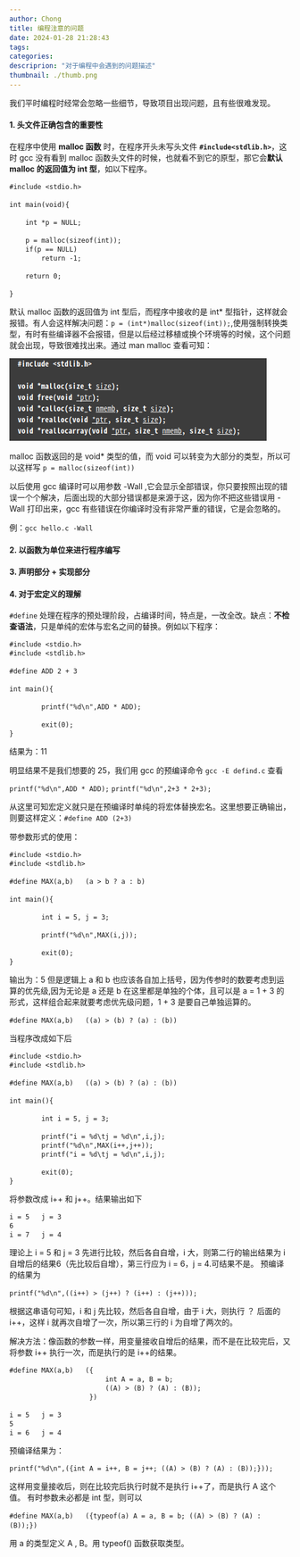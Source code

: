 ```yaml
---
author: Chong
title: 编程注意的问题
date: 2024-01-28 21:28:43
tags:
categories: 
descriprion: "对于编程中会遇到的问题描述"
thumbnail: ./thumb.png 
---
```


我们平时编程时经常会忽略一些细节，导致项目出现问题，且有些很难发现。

<!-- more -->
#### 1. 头文件正确包含的重要性
在程序中使用 **malloc 函数** 时，在程序开头未写头文件 **`#include<stdlib.h>`**，这时 gcc 没有看到 malloc 函数头文件的时候，也就看不到它的原型，那它会**默认 malloc 的返回值为 int 型**，如以下程序。
```
#include <stdio.h>

int main(void){

    int *p = NULL;

    p = malloc(sizeof(int));
    if(p == NULL)
        return -1;
    
    return 0;

}
```
默认 malloc 函数的返回值为 int 型后，而程序中接收的是 int* 型指针，这样就会报错。有人会这样解决问题：`p = (int*)malloc(sizeof(int));`,使用强制转换类型，有时有些编译器不会报错，但是以后经过移植或换个环境等的时候，这个问题就会出现，导致很难找出来。通过 man malloc 查看可知：

![malloc函数](./编程注意的问题/malloc.png)

malloc 函数返回的是 void* 类型的值，而 void 可以转变为大部分的类型，所以可以这样写 `p = malloc(sizeof(int))`

以后使用 gcc 编译时可以用参数 -Wall ,它会显示全部错误，你只要按照出现的错误一个个解决，后面出现的大部分错误都是来源于这，因为你不把这些错误用 -Wall 打印出来，gcc 有些错误在你编译时没有非常严重的错误，它是会忽略的。

例：`gcc hello.c -Wall`

#### 2. 以函数为单位来进行程序编写

#### 3. 声明部分 + 实现部分

#### 4. 对于宏定义的理解

`#define` 处理在程序的预处理阶段，占编译时间，特点是，一改全改。缺点：**不检查语法**，只是单纯的宏体与宏名之间的替换。例如以下程序：
```
#include <stdio.h>
#include <stdlib.h>

#define ADD 2 + 3

int main(){

        printf("%d\n",ADD * ADD);

        exit(0);
}

```
结果为：11

明显结果不是我们想要的 25，我们用 gcc 的预编译命令 `gcc -E defind.c` 查看

`printf("%d\n",ADD * ADD);` 
`printf("%d\n",2+3 * 2+3);`

从这里可知宏定义就只是在预编译时单纯的将宏体替换宏名。这里想要正确输出，则要这样定义：`#define ADD (2+3)`

带参数形式的使用：
```
#include <stdio.h>
#include <stdlib.h>

#define MAX(a,b)   (a > b ? a : b)

int main(){

        int i = 5, j = 3;

        printf("%d\n",MAX(i,j));

        exit(0);
}
```
输出为：5
但是逻辑上 a 和 b 也应该各自加上括号，因为传参时的数要考虑到运算的优先级,因为无论是 a 还是 b 在这里都是单独的个体，且可以是 a = 1 + 3 的形式，这样组合起来就要考虑优先级问题，1 + 3 是要自己单独运算的。

`#define MAX(a,b)   ((a) > (b) ? (a) : (b))`

当程序改成如下后
```
#include <stdio.h>
#include <stdlib.h>

#define MAX(a,b)   ((a) > (b) ? (a) : (b))

int main(){
        
        int i = 5, j = 3;       
       
        printf("i = %d\tj = %d\n",i,j);
        printf("%d\n",MAX(i++,j++));
        printf("i = %d\tj = %d\n",i,j);

        exit(0);
}

```
将参数改成 i++ 和 j++。结果输出如下
```
i = 5	j = 3
6
i = 7	j = 4
```
理论上 i = 5 和 j = 3 先进行比较，然后各自自增，i 大，则第二行的输出结果为 i 自增后的结果6（先比较后自增），第三行应为 i = 6，j = 4.可结果不是。
预编译的结果为

`printf("%d\n",((i++) > (j++) ? (i++) : (j++)));
`

根据这串语句可知，i 和 j 先比较，然后各自自增，由于 i 大，则执行 ？ 后面的 i++，这样 i 就再次自增了一次，所以第三行的 i 为自增了两次的。 

解决方法：像函数的参数一样，用变量接收自增后的结果，而不是在比较完后，又将参数 i++ 执行一次，而是执行的是 i++的结果。

```
#define MAX(a,b)   ({
                        int A = a, B = b;
                        ((A) > (B) ? (A) : (B));
                    })

i = 5	j = 3
5
i = 6	j = 4
```
预编译结果为：
```
printf("%d\n",({int A = i++, B = j++; ((A) > (B) ? (A) : (B));}));
```
这样用变量接收后，则在比较完后执行时就不是执行 i++了，而是执行 A 这个值。
有时参数未必都是 int 型，则可以

`#define MAX(a,b)   ({typeof(a) A = a, B = b; ((A) > (B) ? (A) : (B));})
`

用 a 的类型定义 A , B。用 typeof() 函数获取类型。

